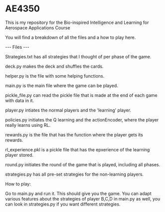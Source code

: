 # AE4350
This is my repository for the Bio-inspired Intelligence and Learning for Aerospace Applications Course

You will find a breakdown of all the files and a how to play here.

--- Files ---

Strategies.txt has all strategies that I thought of per phase of the game.

deck.py makes the deck and shuffles the cards.

helper.py is the file with some helping functions.

main.py is the main file where the game can be played.

pickle_file.py can read the pickle file that is made at the end of each game with data in it.

player.py intiates the normal players and the 'learning' player.

policies.py initiates the Q learning and the actionEncoder, where the player really learns using RL.

rewards.py is the file that has the function where the player gets its rewards.

rl_experience.pkl is a pickle file that has the epxerience of the learning player stored.

round.py initiates the round of the game that is played, including all phases.

strategies.py has all pre-set strategies for the non-learning players.


How to play:

Go to main.py and run it. This should give you the game. You can adapt various features about the strategies of player B,C,D in main.py as well, you can look in strategies.py if you want different strategies.
